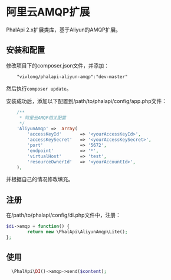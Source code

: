 # 阿里云AMQP扩展
PhalApi 2.x扩展类库，基于Aliyun的AMQP扩展。

## 安装和配置
修改项目下的composer.json文件，并添加：  
```
    "vivlong/phalapi-aliyun-amqp":"dev-master"
```
然后执行```composer update```。  

安装成功后，添加以下配置到/path/to/phalapi/config/app.php文件：  
```php
    /**
     * 阿里云AMQP相关配置
     */
    'AliyunAmqp' =>  array(
        'accessKeyId'       => '<yourAccessKeyId>',
        'accessKeySecret'   => '<yourAccessKeySecret>',
        'port'              => '5672',
        'endpoint'          => '*',
        'virtualHost'       => 'test',
        'resourceOwnerId'   => '<yourAccountId>',
    ),
```
并根据自己的情况修改填充。  

## 注册
在/path/to/phalapi/config/di.php文件中，注册：  
```php
$di->amqp = function() {
        return new \PhalApi\AliyunAmqp\Lite();
};
```

## 使用
```php
  \PhalApi\DI()->amqp->send($content);
```  
